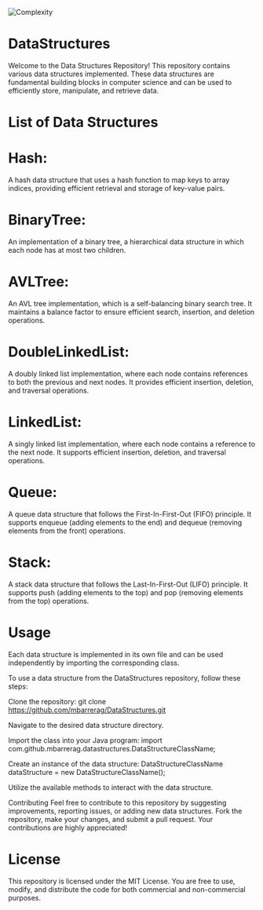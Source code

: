 
![Complexity](https://github.com/mbarrerag/DataStructures-Java/assets/101472701/8c70f9df-60f3-407f-89b0-319e523c7038)



# DataStructures

Welcome to the Data Structures Repository! This repository contains various data structures implemented. These data structures are fundamental building blocks in computer science and can be used to efficiently store, manipulate, and retrieve data.

# List of Data Structures


# Hash: 
A hash data structure that uses a hash function to map keys to array indices, providing efficient retrieval and storage of key-value pairs.

# BinaryTree: 
An implementation of a binary tree, a hierarchical data structure in which each node has at most two children.

# AVLTree: 
An AVL tree implementation, which is a self-balancing binary search tree. It maintains a balance factor to ensure efficient search, insertion, and deletion operations.

# DoubleLinkedList: 
A doubly linked list implementation, where each node contains references to both the previous and next nodes. It provides efficient insertion, deletion, and traversal operations.

# LinkedList: 
A singly linked list implementation, where each node contains a reference to the next node. It supports efficient insertion, deletion, and traversal operations.

# Queue: 
A queue data structure that follows the First-In-First-Out (FIFO) principle. It supports enqueue (adding elements to the end) and dequeue (removing elements from the front) operations.

# Stack: 
A stack data structure that follows the Last-In-First-Out (LIFO) principle. It supports push (adding elements to the top) and pop (removing elements from the top) operations.

# Usage

Each data structure is implemented in its own file and can be used independently by importing the corresponding class.

To use a data structure from the DataStructures repository, follow these steps:

Clone the repository: git clone https://github.com/mbarrerag/DataStructures.git

Navigate to the desired data structure directory.

Import the class into your Java program: import com.github.mbarrerag.datastructures.DataStructureClassName;

Create an instance of the data structure: DataStructureClassName dataStructure = new DataStructureClassName();

Utilize the available methods to interact with the data structure.

Contributing
Feel free to contribute to this repository by suggesting improvements, reporting issues, or adding new data structures. Fork the repository, make your changes, and submit a pull request. Your contributions are highly appreciated!

# License
This repository is licensed under the MIT License. You are free to use, modify, and distribute the code for both commercial and non-commercial purposes.
